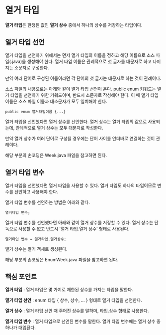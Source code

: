 # 열거 타입
**열거 타입**은 한정된 값인 **열거 상수** 중에서 하나의 상수를 저장하는 타입이다.

## 열거 타입 선언
열거 타입을 선언하기 위해서는 먼저 열거 타입의 이름을 정하고 해당 이름으로 소스 파일(.java)을 생성해야 한다. 열거 타입 이름은 관례적으로 첫 글자를 대문자로 하고 나머지는 소문자로 구성한다.

만약 여러 단어로 구성된 이름이라면 각 단어의 첫 글자는 대문자로 하는 것이 관례이다.

소스 파일의 내용으로는 아래와 같이 열거 타입 선언이 온다. public enum 키워드는 열거 타입을 선언하기 위한 키워드이며, 반드시 소문자로 작성해야 한다. 이 때 열거 타입 이름은 소스 파일 이름과 대소문자가 모두 일치해야 한다.

```public enum 열거타입이름 {...}```

열거 타입을 선언했다면 열거 상수를 선언한다. 열거 상수는 열거 타입의 값으로 사용되는데, 관례적으로 열거 상수는 모두 대문자로 작성한다.

만약 열거 상수가 여러 단어로 구성될 경우에는 단어 사이를 언더바로 연결하는 것이 관례이다.

해당 부분의 손코딩은 Week.java 파일을 참고하면 된다.

## 열거 타입 변수
열거 타입을 선언했다면 열거 타입을 사용할 수 있다. 열거 타입도 하나의 타입이므로 변수를 선언하고 사용해야 한다.

열거 타입 변수를 선언하는 방법은 아래와 같다.

```열거타입 변수;```

열거 타입 변수를 선언했다면 아래와 같이 열거 상수를 저장할 수 있다. 열거 상수는 단독으로 사용할 수 없고 반드시 '열거 타입.열거 상수' 형태로 사용된다.

```열거타입 변수 = 열거타입.열거상수;```

열거 상수는 열거 객체로 생성된다.

해당 부분의 손코딩은 EnumWeek.java 파일을 참고하면 된다.

## 핵심 포인트
**열거 타입** : 열거 타입은 몇 가지로 제한된 상수를 가지는 타입을 말한다.

**열거 타입 선언** : enum 타입 { 상수, 상수, ... } 형태로 열거 타입을 선언한다.

**열거 상수** : 열거 타입 선언 때 주어진 상수를 말하며, 타입.상수 형태로 사용한다.

**열거 타입 변수** : 열거 타입으로 선언된 변수를 말한다. 열거 타입 변수에는 열거 상수 중 하나가 대입된다.
